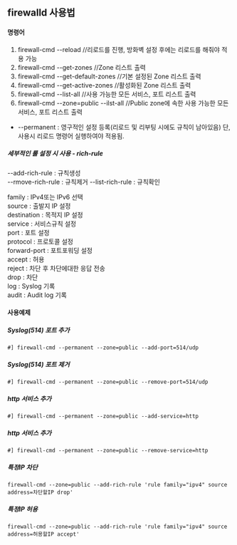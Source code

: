 ## firewalld 사용법
#### 명령어
1. firewall-cmd --reload      //리로드를 진행, 방화벽 설정 후에는 리로드를 해줘야 적용 가능
2. firewall-cmd --get-zones   //Zone 리스트 출력
3. firewall-cmd --get-default-zones   //기본 설정된 Zone 리스트 출력
4. firewall-cmd --get-active-zones   //활성화된 Zone 리스트 출력
5. firewall-cmd --list-all    //사용 가능한 모든 서비스, 포트 리스트 출력
6. firewall-cmd --zone=public --ilst-all   //Public zone에 속한 사용 가능한 모든 서비스, 포트 리스트 출력

* --permanent : 영구적인 설정 등록(리로드 및 리부팅 시에도 규칙이 남아있음) 단, 사용시 리로드 명령어 실행하여야 적용됨.  
##### 세부적인 룰 설정 시 사용 - rich-rule
--add-rich-rule : 규칙생성   
--rmove-rich-rule : 규칙제거 
--list-rich-rule : 규칙확인  

family : IPv4또는 IPv6 선택  
source : 출발지 IP 설정  
destination : 목적지 IP 설정  
service : 서비스규칙 설정  
port : 포트 설정  
protocol : 프로토콜 설정  
forward-port : 포트포워딩 설정  
accept : 허용  
reject : 차단 후 차단에대한 응답 전송  
drop : 차단  
log : Syslog 기록  
audit : Audit log 기록  
  


#### 사용예제
##### Syslog(514) 포트 추가
```
#] firewall-cmd --permanent --zone=public --add-port=514/udp
```
##### Syslog(514) 포트 제거
```
#] firewall-cmd --permanent --zone=public --remove-port=514/udp
```
##### http 서비스 추가
```
#] firewall-cmd --permanent --zone=public --add-service=http
```
##### http 서비스 추가
```
#] firewall-cmd --permanent --zone=public --remove-service=http
```
##### 특정IP 차단
```
firewall-cmd --zone=public --add-rich-rule 'rule family="ipv4" source address=차단할IP drop'
```
##### 특정IP 허용
```
firewall-cmd --zone=public --add-rich-rule 'rule family="ipv4" source address=허용할IP accept'
```
